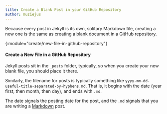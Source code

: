 ```yaml
---
title: Create a Blank Post in your GitHub Repository
author: muziejus
---
```


Because every post in Jekyll is its own, solitary Markdown file, creating a
new one is the same as creating a blank document in a GitHub repository.

{:module="create/new-file-in-github-repository"}
#### Create a New File in a GitHub Repository

Jekyll posts sit in the `_posts` folder, typically, so when you create your
new blank file, you should place it there.

Similarly, the filename for posts is typically something like
`yyyy-mm-dd-useful-title-separated-by-hyphens.md`. That is, it begins with
the date (year first, then month, then day), and ends with `.md`.

The date signals the posting date for the post, and the `.md` signals that you
are writing a [Markdown](/whatis/markdown) post.
